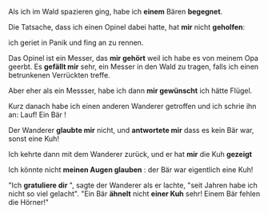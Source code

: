 Als ich im Wald spazieren ging, habe ich **einem** Bären **begegnet**.

Die Tatsache, dass ich einen Opinel dabei hatte, hat **mir** nicht **geholfen**:

ich geriet in Panik und fing an zu rennen.

Das Opinel ist ein Messer, das **mir gehört** weil ich habe es von meinem Opa geerbt.
Es **gefällt mir** sehr, ein Messer in den Wald zu tragen, falls ich einen betrunkenen Verrückten treffe.

Aber eher als ein Messser, habe ich dann **mir gewünscht**  ich hätte Flügel.

Kurz danach habe ich einen anderen Wanderer getroffen und ich schrie ihn an: Lauf! Ein Bär !

Der Wanderer **glaubte mir** nicht, und **antwortete mir** dass es kein Bär war, sonst eine Kuh!

Ich kehrte dann mit dem Wanderer zurück, und er hat **mir** die Kuh **gezeigt** 

Ich könnte nicht **meinen Augen glauben** : der Bär war eigentlich eine Kuh!

"Ich **gratuliere dir** ", sagte der Wanderer als er lachte, "seit Jahren habe ich nicht so viel gelacht".
"Ein Bär **ähnelt** nicht **einer Kuh** sehr! Einem Bär fehlen die Hörner!" 




